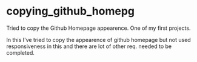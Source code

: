 # copying_github_homepg
Tried to copy the Github Homepage appearence. 
One of my first projects.

In this I've tried to copy the appearence of github homepage but not used responsiveness in this and there are lot of other req. needed to be completed.
